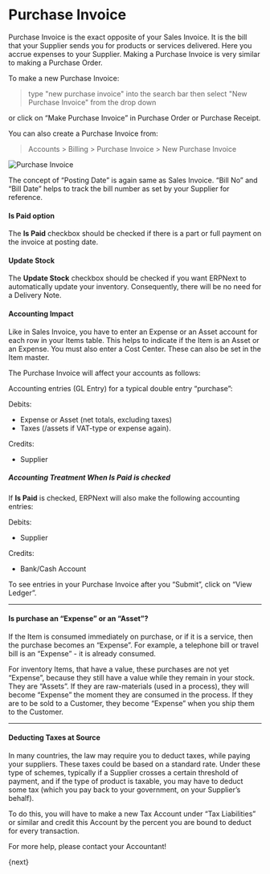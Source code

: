 <!-- add-breadcrumbs -->
# Purchase Invoice

Purchase Invoice is the exact opposite of your Sales Invoice. It is the bill
that your Supplier sends you for products or services delivered. Here you
accrue expenses to your Supplier. Making a Purchase Invoice is very similar to
making a Purchase Order.

To make a new Purchase Invoice:
> type "new purchase invoice" into the search bar then select "New Purchase 
Invoice" from the drop down

or click on “Make Purchase Invoice” in Purchase Order or Purchase Receipt.

You can also create a Purchase Invoice from:
> Accounts > Billing > Purchase Invoice > New Purchase Invoice

<img class="screenshot" alt="Purchase Invoice" src="{{docs_base_url}}/assets/img/accounts/purchase-invoice.png">

The concept of “Posting Date” is again same as Sales Invoice. “Bill No” and
“Bill Date” helps to track the bill number as set by your Supplier for
reference.

#### Is Paid option
The **Is Paid** checkbox should be checked if there is a part or full payment 
on the invoice at posting date.

#### Update Stock
The **Update Stock** checkbox should be checked if you want ERPNext to automatically
 update your inventory. Consequently, there will be no need for a Delivery Note.

#### Accounting Impact

Like in Sales Invoice, you have to enter an Expense or an Asset account for
each row in your Items table. This helps to indicate if the Item is an Asset
or an Expense. You must also enter a Cost Center. These can also be set in the
Item master.

The Purchase Invoice will affect your accounts as follows:

Accounting entries (GL Entry) for a typical double entry “purchase”:

Debits:

  * Expense or Asset (net totals, excluding taxes)
  * Taxes (/assets if VAT-type or expense again).

Credits:

  * Supplier
  
##### Accounting Treatment When **Is Paid** is checked
If **Is Paid** is checked, ERPNext will also make the following
accounting entries:

Debits:

  * Supplier
  
Credits:
  * Bank/Cash Account
  
To see entries in your Purchase Invoice after you “Submit”, click on “View
Ledger”.

* * *

#### Is purchase an “Expense” or an “Asset”?

If the Item is consumed immediately on purchase, or if it is a service, then
the purchase becomes an “Expense”. For example, a telephone bill or travel
bill is an “Expense” - it is already consumed.

For inventory Items, that have a value, these purchases are not yet “Expense”,
because they still have a value while they remain in your stock. They are
“Assets”. If they are raw-materials (used in a process), they will become
“Expense” the moment they are consumed in the process. If they are to be sold
to a Customer, they become “Expense” when you ship them to the Customer.

* * *

#### Deducting Taxes at Source

In many countries, the law may require you to deduct taxes, while paying your
suppliers. These taxes could be based on a standard rate. Under these type of
schemes, typically if a Supplier crosses a certain threshold of payment, and
if the type of product is taxable, you may have to deduct some tax (which you
pay back to your government, on your Supplier’s behalf).

To do this, you will have to make a new Tax Account under “Tax Liabilities” or
similar and credit this Account by the percent you are bound to deduct for
every transaction.

For more help, please contact your Accountant!

{next}
